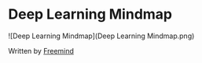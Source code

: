 

# Deep Learning Mindmap


![Deep Learning Mindmap](Deep Learning Mindmap.png)


Written by [Freemind](http://freemind.sourceforge.net/)

